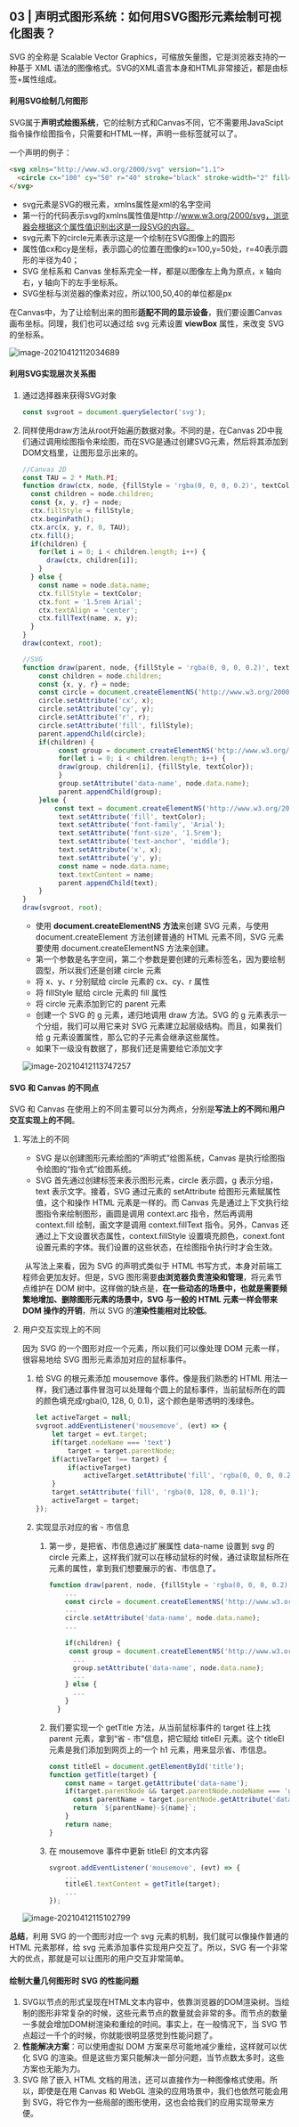 ## 03 | 声明式图形系统：如何用SVG图形元素绘制可视化图表？

SVG 的全称是 Scalable Vector Graphics，可缩放矢量图，它是浏览器支持的一种基于 XML 语法的图像格式。SVG的XML语言本身和HTML非常接近，都是由标签+属性组成。

#### 利用SVG绘制几何图形

SVG属于**声明式绘图系统**，它的绘制方式和Canvas不同，它不需要用JavaScipt指令操作绘图指令，只需要和HTML一样，声明一些标签就可以了。

一个声明的例子：

```html
<svg xmlns="http://www.w3.org/2000/svg" version="1.1">
  <circle cx="100" cy="50" r="40" stroke="black" stroke-width="2" fill="orange" />
</svg>
```

- svg元素是SVG的根元素，xmlns属性是xml的名字空间
- 第一行的代码表示svg的xmlns属性值是http://www.w3.org/2000/svg，浏览器会根据这个属性值识别出这是一段SVG的内容。
- svg元素下的circle元素表示这是一个绘制在SVG图像上的圆形
- 属性值cx和cy是坐标，表示圆心的位置在图像的x=100,y=50处，r=40表示圆形的半径为40；
- SVG 坐标系和 Canvas 坐标系完全一样，都是以图像左上角为原点，x 轴向右，y 轴向下的左手坐标系。
- SVG坐标与浏览器的像素对应，所以100,50,40的单位都是px

在Canvas中，为了让绘制出来的图形**适配不同的显示设备**，我们要设置Canvas画布坐标。同理，我们也可以通过给 svg 元素设置 **viewBox** 属性，来改变 SVG 的坐标系。

![image-20210412112034689](./img/image-20210412112034689.png)

#### 利用SVG实现层次关系图

1. 通过选择器来获得SVG对象

   ```js
   const svgroot = document.querySelector('svg');
   ```

2. 同样使用draw方法从root开始遍历数据对象。不同的是，在Canvas 2D中我们通过调用绘图指令来绘图，而在SVG是通过创建SVG元素，然后将其添加到DOM文档里，让图形显示出来的。

   ```js
   //Canvas 2D
   const TAU = 2 * Math.PI;
   function draw(ctx, node, {fillStyle = 'rgba(0, 0, 0, 0.2)', textColor = 'white'} = {}){
     const children = node.children;
     const {x, y, r} = node;
     ctx.fillStyle = fillStyle;
     ctx.beginPath();
     ctx.arc(x, y, r, 0, TAU);
     ctx.fill();
     if(children) {
       for(let i = 0; i < children.length; i++) {
         draw(ctx, children[i]);
       }
     } else {
       const name = node.data.name;
       ctx.fillStyle = textColor;
       ctx.font = '1.5rem Arial';
       ctx.textAlign = 'center';
       ctx.fillText(name, x, y);
     }
   }
   draw(context, root);
   ```

   ```js
   //SVG 
   function draw(parent, node, {fillStyle = 'rgba(0, 0, 0, 0.2)', textColor = 'white'} = {}) {
       const children = node.children;
       const {x, y, r} = node;
       const circle = document.createElementNS('http://www.w3.org/2000/svg', 'circle');
       circle.setAttribute('cx', x);
       circle.setAttribute('cy', y);
       circle.setAttribute('r', r);
       circle.setAttribute('fill', fillStyle);
       parent.appendChild(circle);
       if(children) { 
         	const group = document.createElementNS('http://www.w3.org/2000/svg', 'g');
         	for(let i = 0; i < children.length; i++) {
           	draw(group, children[i], {fillStyle, textColor});
         	}
         	group.setAttribute('data-name', node.data.name);
         	parent.appendChild(group);
       }else { 
           const text = document.createElementNS('http://www.w3.org/2000/svg', 'text');
         	text.setAttribute('fill', textColor);
         	text.setAttribute('font-family', 'Arial');
         	text.setAttribute('font-size', '1.5rem');
         	text.setAttribute('text-anchor', 'middle');
         	text.setAttribute('x', x);
         	text.setAttribute('y', y);
         	const name = node.data.name;
         	text.textContent = name;
         	parent.appendChild(text);
       }
   }
   draw(svgroot, root);
   ```

   - 使用 **document.createElementNS 方法**来创建 SVG 元素，与使用 document.createElement 方法创建普通的 HTML 元素不同，SVG 元素要使用 document.createElementNS 方法来创建。
   - 第一个参数是名字空间，第二个参数是要创建的元素标签名，因为要绘制圆型，所以我们还是创建 circle 元素
   - 将 x、y、r 分别赋给 circle 元素的 cx、cy、r 属性
   - 将 fillStyle 赋给 circle 元素的 fill 属性
   - 将 circle 元素添加到它的 parent 元素
   - 创建一个 SVG 的 g 元素，递归地调用 draw 方法。SVG 的 g 元素表示一个分组，我们可以用它来对 SVG 元素建立起层级结构。而且，如果我们给 g 元素设置属性，那么它的子元素会继承这些属性。
   - 如果下一级没有数据了，那我们还是需要给它添加文字

   ![image-20210412113747257](./img/image-20210412113747257.png)

   

#### SVG 和 Canvas 的不同点

SVG 和 Canvas 在使用上的不同主要可以分为两点，分别是**写法上的不同**和**用户交互实现上的不同**。

1. 写法上的不同

   - SVG 是以创建图形元素绘图的“声明式”绘图系统，Canvas 是执行绘图指令绘图的“指令式”绘图系统。
   - SVG 首先通过创建标签来表示图形元素，circle 表示圆，g 表示分组，text 表示文字。接着，SVG 通过元素的 setAttribute 给图形元素赋属性值，这个和操作 HTML 元素是一样的。而 Canvas 先是通过上下文执行绘图指令来绘制图形，画圆是调用 context.arc 指令，然后再调用 context.fill 绘制，画文字是调用 context.fillText 指令。另外，Canvas 还通过上下文设置状态属性，context.fillStyle 设置填充颜色，conext.font 设置元素的字体。我们设置的这些状态，在绘图指令执行时才会生效。

   ​    从写法上来看，因为 SVG 的声明式类似于 HTML 书写方式，本身对前端工程师会更加友好。但是，SVG 图形需要**由浏览器负责渲染和管理**，将元素节点维护在 DOM 树中。这样做的缺点是，**在一些动态的场景中，也就是需要频繁地增加、删除图形元素的场景中，SVG 与一般的 HTML 元素一样会带来 DOM 操作的开销**，所以 SVG 的**渲染性能相对比较低**。

2. 用户交互实现上的不同

   因为 SVG 的一个图形对应一个元素，所以我们可以像处理 DOM 元素一样，很容易地给 SVG 图形元素添加对应的鼠标事件。

   1. 给 SVG 的根元素添加 mousemove 事件。像是我们熟悉的 HTML 用法一样，我们通过事件冒泡可以处理每个圆上的鼠标事件，当前鼠标所在的圆的颜色填充成rgba(0, 128, 0, 0.1)，这个颜色是带透明的浅绿色。

      ```js
      let activeTarget = null;
      svgroot.addEventListener('mousemove', (evt) => {
          let target = evt.target;
          if(target.nodeName === 'text') 
              target = target.parentNode;
          if(activeTarget !== target) {
              if(activeTarget) 
                  activeTarget.setAttribute('fill', 'rgba(0, 0, 0, 0.2)');
          }
          target.setAttribute('fill', 'rgba(0, 128, 0, 0.1)');
          activeTarget = target;
      });
      ```

   2. 实现显示对应的省 - 市信息

      1. 第一步，是把省、市信息通过扩展属性 data-name 设置到 svg 的 circle 元素上，这样我们就可以在移动鼠标的时候，通过读取鼠标所在元素的属性，拿到我们想要展示的省、市信息了。

         ```js
         function draw(parent, node, {fillStyle = 'rgba(0, 0, 0, 0.2)', textColor = 'white'} = {}) {
             ...
             const circle = document.createElementNS('http://www.w3.org/2000/svg', 'circle');
             ...
             circle.setAttribute('data-name', node.data.name);
             ...
             
             if(children) {
              const group = document.createElementNS('http://www.w3.org/2000/svg', 'g');
               ...
               group.setAttribute('data-name', node.data.name);
               ...
             } else {
               ...
             }
           }
         ```

      2. 我们要实现一个 getTitle 方法，从当前鼠标事件的 target 往上找 parent 元素，拿到“省 - 市”信息，把它赋给 titleEl 元素。这个 titleEl 元素是我们添加到网页上的一个 h1 元素，用来显示省、市信息。

         ```js
         const titleEl = document.getElementById('title');
         function getTitle(target) {
             const name = target.getAttribute('data-name');
             if(target.parentNode && target.parentNode.nodeName === 'g') {
               const parentName = target.parentNode.getAttribute('data-name');
               return `${parentName}-${name}`;
             }
             return name;
         }
         ```

      3. 在 mousemove 事件中更新 titleEl 的文本内容

         ```js
         svgroot.addEventListener('mousemove', (evt) => {
             ...
             titleEl.textContent = getTitle(target);
             ...
         });
         ```

   ![image-20210412115102799](./img/image-20210412115102799.png)

**总结**，利用 SVG 的一个图形对应一个 svg 元素的机制，我们就可以像操作普通的 HTML 元素那样，给 svg 元素添加事件实现用户交互了。所以，SVG 有一个非常大的优点，那就是可以让图形的用户交互非常简单。

#### 绘制大量几何图形时 SVG 的性能问题

1. SVG以节点的形式呈现在HTML文本内容中，依靠浏览器的DOM渲染树。当绘制的图形非常复杂的时候，这些元素节点的数量就会非常的多。而节点的数量一多就会增加DOM树渲染和重绘的时间。事实上，在一般情况下，当 SVG 节点超过一千个的时候，你就能很明显感觉到性能问题了。
2. **性能解决方案**：可以使用虚拟 DOM 方案来尽可能地减少重绘，这样就可以优化 SVG 的渲染。但是这些方案只能解决一部分问题，当节点数太多时，这些方案也无能为力。
3. SVG 除了嵌入 HTML 文档的用法，还可以直接作为一种图像格式使用。所以，即使是在用 Canvas 和 WebGL 渲染的应用场景中，我们也依然可能会用到 SVG，将它作为一些局部的图形使用，这也会给我们的应用实现带来方便。

